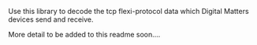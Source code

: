 Use this library to decode the tcp flexi-protocol data which Digital Matters devices send and receive.

More detail to be added to this readme soon....